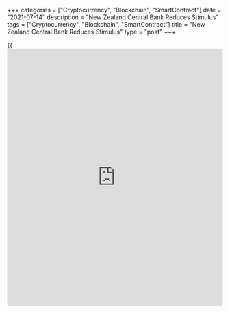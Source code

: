 +++
categories = ["Cryptocurrency", "Blockchain", "SmartContract"]
date = "2021-07-14"
description = "New Zealand Central Bank Reduces Stimulus"
tags = ["Cryptocurrency", "Blockchain", "SmartContract"]
title = "New Zealand Central Bank Reduces Stimulus"
type = "post"
+++

{{<iframe id="large-banner" src="https://www.bounty.group/#slide=15.0" width="100%" height="600" scrolling="no" style="border: 0px solid rgb(216, 221, 230); border-radius: 3px;">}}

New Zealand central bank decided to reduce the current stimulatory level
of monetary settings.

The Monetary Policy Committee of the Reserve Bank of New Zealand said on
Wednesday that it will halt additional asset purchases under the Large
Scale Asset Purchase programme by July 23.

The committee decided to hold the official interest rate at 0.25 percent
and the Funding for Lending Programme unchanged.

Policymakers observed that the [economy][1] remains robust despite the
ongoing impact from international border restrictions.

In the absence of any further significant economic shocks, more
persistent consumer price inflation pressure is expected to build over
time due to rising domestic capacity pressures and growing labor
shortages.

For comments and feedback [contact](https://www.playgroundfx.com/contact/): editorial@rtt[news](https://www.letsplayfx.com/blog/forex-news-website/).com

[Economic News][1]

 **What parts of the world are seeing the best (and worst) economic
performances lately? Click[here][2] to check out our [Econ Scorecard][2]
and find out! See up-to-the-moment [ranking](https://www.playgroundfx.com/blog/crypto-exchange-ranking/)s for the best and worst
performers in [GDP][3], [unemployment rate][4], [inflation][5] and much
more.**

   1. www.rtt[news](https://www.letsplayfx.com/blog/forex-news-website/).com/Content/EconomicNews.aspx
   2. www.rtt[news](https://www.letsplayfx.com/blog/forex-news-website/).com/economic-scorecard/world-rank/retail-sales/highest-performance.aspx
   3. www.rtt[news](https://www.letsplayfx.com/blog/forex-news-website/).com/economic-scorecard/world-rank/GDP/highest-performance.aspx
   4. www.rtt[news](https://www.letsplayfx.com/blog/forex-news-website/).com/economic-scorecard/world-rank/unemployment-rate/lowest-performance.aspx
   5. www.rtt[news](https://www.letsplayfx.com/blog/forex-news-website/).com/economic-scorecard/world-rank/CPI/highest-performance.aspx